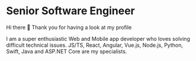 # Senior Software Engineer

Hi there 👋 Thank you for having a look at my profile

I am a super enthusiastic Web and Mobile app developer who loves solving difficult technical issues.
JS/TS, React, Angular, Vue.js, Node.js, Python, Swift, Java and ASP.NET Core are my specialists.
